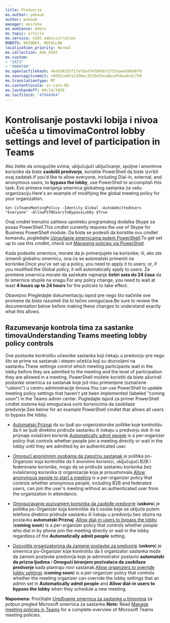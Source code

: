```yaml
---
title: Predvorje
ms.author: pebaum
author: pebaum
manager: mnirkhe
ms.audience: Admin
ms.topic: article
ms.service: o365-administration
ROBOTS: NOINDEX, NOFOLLOW
localization_priority: Normal
ms.collection: Adm_O365
ms.custom:
- "2673"
- "9000740"
ms.openlocfilehash: 44a930355f1faf8ad747885b72753aaeeb80a6f0
ms.sourcegitcommit: c6692ce0fa1358ec3529e59ca0ecdfdea4cdc759
ms.translationtype: MT
ms.contentlocale: sr-Latn-RS
ms.lasthandoff: 09/14/2020
ms.locfileid: "47684964"
---
```

# <a name="control-lobby-settings-and-level-of-participation-in-teams"></a><span data-ttu-id="7a323-102">Kontrolisanje postavki lobija i nivoa učešća u timovima</span><span class="sxs-lookup"><span data-stu-id="7a323-102">Control lobby settings and level of participation in Teams</span></span>

<span data-ttu-id="7a323-103">Ako želite da omogućite svima, uključujući uključivanje, spoljne i anonimne korisnike da biste **zaobišli predvorje**, koristite PowerShell da biste izvršili ovaj zadatak.</span><span class="sxs-lookup"><span data-stu-id="7a323-103">If you'd like to allow everyone, including Dial-in, external, and anonymous users, to **bypass the lobby**, use PowerShell to accomplish this task.</span></span> <span data-ttu-id="7a323-104">Evo primera menjanja smernica globalnog sastanka za vašu organizaciju.</span><span class="sxs-lookup"><span data-stu-id="7a323-104">Here's an example of modifying the global meeting policy for your organization.</span></span>

`Set-CsTeamsMeetingPolicy -Identity Global -AutoAdmittedUsers "Everyone" -AllowPSTNUsersToBypassLobby $True`

<span data-ttu-id="7a323-105">Ovaj cmdlet trenutno zahteva upotrebu programskog dodatka Skype za posao PowerShell.</span><span class="sxs-lookup"><span data-stu-id="7a323-105">This cmdlet currently requires the use of Skype for Business PowerShell module.</span></span> <span data-ttu-id="7a323-106">Da biste se podesili da koristite ovu cmdlet komandu, pogledajte [Upravljanje smernicama putem PowerShell](https://docs.microsoft.com/microsoftteams/teams-powershell-overview#managing-policies-via-powershell).</span><span class="sxs-lookup"><span data-stu-id="7a323-106">To get set up to use this cmdlet, check out [Managing policies via PowerShell](https://docs.microsoft.com/microsoftteams/teams-powershell-overview#managing-policies-via-powershell).</span></span>

<span data-ttu-id="7a323-107">Kada podesite smernice, morate da je primenjujete na korisnike; ili, ako ste izmenili globalnu smernicu, ona će se automatski primeniti na korisnike.</span><span class="sxs-lookup"><span data-stu-id="7a323-107">Once you’ve set up a policy, you need to apply it to users; or, if you modified the Global policy, it will automatically apply to users.</span></span> <span data-ttu-id="7a323-108">Za promene smernica morate da sačekate najmanje **četiri sata do 24 časa** da bi smernice stupile na snagu.</span><span class="sxs-lookup"><span data-stu-id="7a323-108">For any policy change, you need to wait at least **4 hours up to 24 hours** for the policies to take effect.</span></span> 

<span data-ttu-id="7a323-109">Obavezno Pregledajte dokumentaciju ispod pre nego što načinite ove promene da biste razumeli šta to tačno omogućava.</span><span class="sxs-lookup"><span data-stu-id="7a323-109">Be sure to review the documentation below before making these changes to understand exactly what this allows.</span></span>


## <a name="understanding-teams-meeting-lobby-policy-controls"></a><span data-ttu-id="7a323-110">Razumevanje kontrola tima za sastanke timova</span><span class="sxs-lookup"><span data-stu-id="7a323-110">Understanding Teams meeting lobby policy controls</span></span>

<span data-ttu-id="7a323-111">Ove postavke kontrolišu učesnike sastanka koji čekaju u predvorju pre nego što se prime na sastanak i stepen učešća koji su dozvoljeni na sastanku.</span><span class="sxs-lookup"><span data-stu-id="7a323-111">These settings control which meeting participants wait in the lobby before they are admitted to the meeting and the level of participation they are allowed in a meeting.</span></span> <span data-ttu-id="7a323-112">PowerShell možete koristiti da biste ažurirali postavke smernica za sastanak koje još nisu primenjene (označene "uskoro") u centru administracije timova.</span><span class="sxs-lookup"><span data-stu-id="7a323-112">You can use PowerShell to update meeting policy settings that haven't yet been implemented (labeled "coming soon") in the Teams admin center.</span></span> <span data-ttu-id="7a323-113">Pogledajte ispod za primer PowerShell cmdlet sistema koji omogućava svim korisnicima da zaobilaze predvorje.</span><span class="sxs-lookup"><span data-stu-id="7a323-113">See below for an example PowerShell cmdlet that allows all users to bypass the lobby.</span></span>

- <span data-ttu-id="7a323-114">[Automatski Priznaj](https://docs.microsoft.com/microsoftteams/meeting-policies-in-teams#automatically-admit-people) da su ljudi po-organizatorske politike koje kontrolišu da li se ljudi direktno pridruže sastanku ili čekaju u predvorju dok ih ne priznaje ovlašćeni korisnik.</span><span class="sxs-lookup"><span data-stu-id="7a323-114">[Automatically admit people](https://docs.microsoft.com/microsoftteams/meeting-policies-in-teams#automatically-admit-people) is a per-organizer policy that controls whether people join a meeting directly or wait in the lobby until they are admitted by an authenticated user.</span></span>

- <span data-ttu-id="7a323-115">[Omogući anonimnim osobama da započnu sastanak](https://docs.microsoft.com/microsoftteams/meeting-policies-in-teams#allow-anonymous-people-to-start-a-meeting) je politika po-Organizer koja kontroliše da li anonimni korisnici, uključujući B2B i federovane korisnike, mogu da se pridruže sastanku korisnika bez ovlašćenog korisnika iz organizacije koja je prisustvovala.</span><span class="sxs-lookup"><span data-stu-id="7a323-115">[Allow anonymous people to start a meeting](https://docs.microsoft.com/microsoftteams/meeting-policies-in-teams#allow-anonymous-people-to-start-a-meeting) is a per-organizer policy that controls whether anonymous people, including B2B and federated users, can join the user's meeting without an authenticated user from the organization in attendance.</span></span>

- <span data-ttu-id="7a323-116">[Omogućavanje pozivanjem korisnika da zaobiđe predvorje](https://docs.microsoft.com/microsoftteams/meeting-policies-in-teams#allow-dial-in-users-to-bypass-the-lobby-coming-soon) (**uskoro**) je politika po-Organizer koja kontroliše da li osobe koje se uključe putem telefona direktno pridruže sastanku ili čekaju u predvorju bez obzira na postavku **automatski Priznaj** .</span><span class="sxs-lookup"><span data-stu-id="7a323-116">[Allow dial-in users to bypass the lobby](https://docs.microsoft.com/microsoftteams/meeting-policies-in-teams#allow-dial-in-users-to-bypass-the-lobby-coming-soon) (**coming soon**) is a per-organizer policy that controls whether people who dial in by phone join the meeting directly or wait in the lobby regardless of the **Automatically admit people** setting.</span></span>

- <span data-ttu-id="7a323-117">[Dozvolite organizatorima da zamene postavke za predvorje](https://docs.microsoft.com/microsoftteams/meeting-policies-in-teams#allow-organizers-to-override-lobby-settings-coming-soon) (**uskoro**) je smernica po-Organizer koje kontrolišu da li organizator sastanka može da zameni postavke predvorja koje je administrator postavio **automatski da prizna ljudima** i **Omogući biranjem pozivalaca da zaobilaze predvorje** kada planiraju novi sastanak.</span><span class="sxs-lookup"><span data-stu-id="7a323-117">[Allow organizers to override lobby settings](https://docs.microsoft.com/microsoftteams/meeting-policies-in-teams#allow-organizers-to-override-lobby-settings-coming-soon) (**coming soon**) is a per-organizer policy that controls whether the meeting organizer can override the lobby settings that an admin set in **Automatically admit people** and **Allow dial-in users to bypass the lobby** when they schedule a new meeting.</span></span>

<span data-ttu-id="7a323-118">**Napomena:** Pročitajte [Uređivanje smernica za sastanke u timovima](https://docs.microsoft.com/microsoftteams/meeting-policies-in-teams) za potpun pregled Microsoft smernica za sastanke.</span><span class="sxs-lookup"><span data-stu-id="7a323-118">**Note:** Read [Manage meeting policies in Teams](https://docs.microsoft.com/microsoftteams/meeting-policies-in-teams) for a complete overview of Microsoft Teams meeting policies.</span></span>
